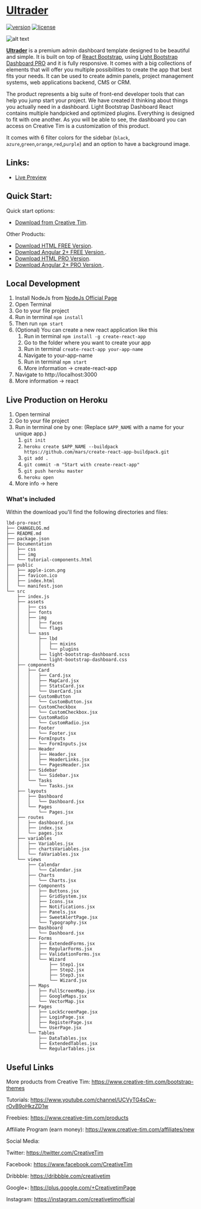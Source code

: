 # [Ultrader](https://creativetimofficial.github.io/light-bootstrap-dashboard-pro-react/#/dashboard)
[![version][version-badge]][CHANGELOG] [![license][license-badge]][LICENSE]

![alt text](https://s3.amazonaws.com/creativetim_bucket/products/66/thumb/opt_lbdp_react_thumbnail.jpg?1509466309)

**[Ultrader](https://creativetimofficial.github.io/light-bootstrap-dashboard-pro-react/#/dashboard)** is a premium admin dashboard template designed to be beautiful and simple. It is built on top of [React Bootstrap](https://react-bootstrap.github.io/), using [Light Bootstrap Dashboard PRO](https://www.creative-tim.com/product/light-bootstrap-dashboard-pro) and it is fully responsive. It comes with a big collections of elements that will offer you multiple possibilities to create the app that best fits your needs. It can be used to create admin panels, project management systems, web applications backend, CMS or CRM.

The product represents a big suite of front-end developer tools that can help you jump start your project. We have created it thinking about things you actually need in a dashboard. Light Bootstrap Dashboard React contains multiple handpicked and optimized plugins. Everything is designed to fit with one another. As you will be able to see, the dashboard you can access on Creative Tim is a customization of this product.

It comes with 6 filter colors for the sidebar (`black`, `azure`,`green`,`orange`,`red`,`purple`) and an option to have a background image.

## Links:

+ [Live Preview](https://timcreative.github.io/light-bootstrap-dashboard-pro-react/#/dashboard)

## Quick Start:

Quick start options:

+ [Download from Creative Tim](https://www.creative-tim.com/product/light-bootstrap-dashboard-pro-react).

Other Products:

+ [Download HTML FREE Version](https://www.creative-tim.com/product/light-bootstrap-dashboard).
+ [Download Angular 2+ FREE Version ](https://www.creative-tim.com/product/light-bootstrap-dashboard-angular2).
+ [Download HTML PRO Version](https://www.creative-tim.com/product/light-bootstrap-dashboard-pro).
+ [Download Angular 2+ PRO Version ](https://www.creative-tim.com/product/light-bootstrap-dashboard-pro-angular2).

## Local Development

1. Install NodeJs from [NodeJs Official Page](https://nodejs.org/en)
2. Open Terminal
3. Go to your file project
4. Run in terminal ```npm install```
5. Then run ```npm start```
6. (Optional) You can create a new react application like this
    1. Run in terminal ```npm install -g create-react-app```
    2. Go to the folder where you want to create your app
    3. Run in terminal ```create-react-app your-app-name```
    4. Navigate to your-app-name
    5. Run in terminal ```npm start```
    6. More information → create-react-app
7. Navigate to http://localhost:3000
8. More information → react

## Live Production on Heroku

1. Open terminal
2. Go to your file project
3. Run in terminal one by one: (Replace ```$APP_NAME``` with a name for your unique app.)
    1. ```git init```
    2. ```heroku create $APP_NAME --buildpack https://github.com/mars/create-react-app-buildpack.git```
    3. ```git add .```
    4. ```git commit -m "Start with create-react-app"```
    5. ```git push heroku master```
    6. ```heroku open```
4. More info → here


### What's included

Within the download you'll find the following directories and files:
```
lbd-pro-react
├── CHANGELOG.md
├── README.md
├── package.json
├── Documentation
│   ├── css
│   ├── img
│   └── tutorial-components.html
├── public
│   ├── apple-icon.png
│   ├── favicon.ico
│   ├── index.html
│   └── manifest.json
└── src
    ├── index.js
    ├── assets
    │   ├── css
    │   ├── fonts
    │   ├── img
    │   │   ├── faces
    │   │   └── flags
    │   └── sass
    │       ├── lbd
    │       │   ├── mixins
    │       │   └── plugins
    │       ├── light-bootstrap-dashboard.scss
    │       └── light-bootstrap-dashboard.css
    ├── components
    │   ├── Card
    │   │   ├── Card.jsx
    │   │   ├── MapCard.jsx
    │   │   ├── StatsCard.jsx
    │   │   └── UserCard.jsx
    │   ├── CustomButton
    │   │   └── CustomButton.jsx
    │   ├── CustomCheckbox
    │   │   └── CustomCheckbox.jsx
    │   ├── CustomRadio
    │   │   └── CustomRadio.jsx
    │   ├── Footer
    │   │   └── Footer.jsx
    │   ├── FormInputs
    │   │   └── FormInputs.jsx
    │   ├── Header
    │   │   ├── Header.jsx
    │   │   ├── HeaderLinks.jsx
    │   │   └── PagesHeader.jsx
    │   ├── Sidebar
    │   │   └── Sidebar.jsx
    │   └── Tasks
    │       └── Tasks.jsx
    ├── layouts
    │   ├── Dashboard
    │   │   └── Dashboard.jsx
    │   └── Pages
    │       └── Pages.jsx
    ├── routes
    │   ├── dashboard.jsx
    │   ├── index.jsx
    │   └── pages.jsx
    ├── variables
    │   ├── Variables.jsx
    │   ├── chartsVariables.jsx
    │   └── faVariables.jsx
    └── views
        ├── Calendar
        │   └── Calendar.jsx
        ├── Charts
        │   └── Charts.jsx
        ├── Components
        │   ├── Buttons.jsx
        │   ├── GridSystem.jsx
        │   ├── Icons.jsx
        │   ├── Notifications.jsx
        │   ├── Panels.jsx
        │   ├── SweetAlertPage.jsx
        │   └── Typography.jsx
        ├── Dashboard
        │   └── Dashboard.jsx
        ├── Forms
        │   ├── ExtendedForms.jsx
        │   ├── RegularForms.jsx
        │   ├── ValidationForms.jsx
        │   └── Wizard
        │       ├── Step1.jsx
        │       ├── Step2.jsx
        │       ├── Step3.jsx
        │       └── Wizard.jsx
        ├── Maps
        │   ├── FullScreenMap.jsx
        │   ├── GoogleMaps.jsx
        │   └── VectorMap.jsx
        ├── Pages
        │   ├── LockScreenPage.jsx
        │   ├── LoginPage.jsx
        │   ├── RegisterPage.jsx
        │   └── UserPage.jsx
        └── Tables
            ├── DataTables.jsx
            ├── ExtendedTables.jsx
            └── RegularTables.jsx
```
## Useful Links

More products from Creative Tim: <https://www.creative-tim.com/bootstrap-themes>

Tutorials: <https://www.youtube.com/channel/UCVyTG4sCw-rOvB9oHkzZD1w>

Freebies: <https://www.creative-tim.com/products>

Affiliate Program (earn money): <https://www.creative-tim.com/affiliates/new>

Social Media:

Twitter: <https://twitter.com/CreativeTim>

Facebook: <https://www.facebook.com/CreativeTim>

Dribbble: <https://dribbble.com/creativetim>

Google+: <https://plus.google.com/+CreativetimPage>

Instagram: <https://instagram.com/creativetimofficial>

[CHANGELOG]: ./CHANGELOG.md

[LICENSE]: ./LICENSE.md
[version-badge]: https://img.shields.io/badge/version-1.1.1-blue.svg
[license-badge]: https://img.shields.io/badge/license-MIT-blue.svg
